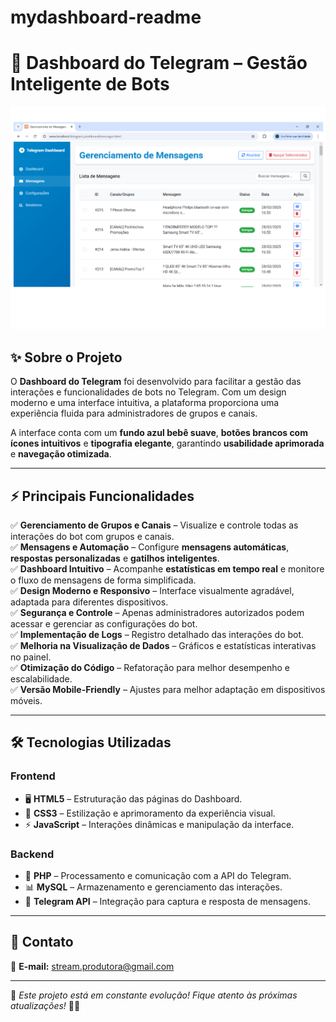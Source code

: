 # mydashboard-readme
# 🚀 Dashboard do Telegram – Gestão Inteligente de Bots  

![Dashboard Preview](https://raw.githubusercontent.com/Stream-studio-bit/mydashboard-readme/main/dashboard.jpg)

## ✨ Sobre o Projeto  
O **Dashboard do Telegram** foi desenvolvido para facilitar a gestão das interações e funcionalidades de bots no Telegram. Com um design moderno e uma interface intuitiva, a plataforma proporciona uma experiência fluida para administradores de grupos e canais.  

A interface conta com um **fundo azul bebê suave**, **botões brancos com ícones intuitivos** e **tipografia elegante**, garantindo **usabilidade aprimorada** e **navegação otimizada**.  

---

## ⚡ Principais Funcionalidades  

✅ **Gerenciamento de Grupos e Canais** – Visualize e controle todas as interações do bot com grupos e canais.  
✅ **Mensagens e Automação** – Configure **mensagens automáticas**, **respostas personalizadas** e **gatilhos inteligentes**.  
✅ **Dashboard Intuitivo** – Acompanhe **estatísticas em tempo real** e monitore o fluxo de mensagens de forma simplificada.  
✅ **Design Moderno e Responsivo** – Interface visualmente agradável, adaptada para diferentes dispositivos.  
✅ **Segurança e Controle** – Apenas administradores autorizados podem acessar e gerenciar as configurações do bot.  
✅ **Implementação de Logs** – Registro detalhado das interações do bot.  
✅ **Melhoria na Visualização de Dados** – Gráficos e estatísticas interativas no painel.  
✅ **Otimização do Código** – Refatoração para melhor desempenho e escalabilidade.  
✅ **Versão Mobile-Friendly** – Ajustes para melhor adaptação em dispositivos móveis.  

---

## 🛠️ Tecnologias Utilizadas  

### **Frontend**  
- 🖥️ **HTML5** – Estruturação das páginas do Dashboard.  
- 🎨 **CSS3** – Estilização e aprimoramento da experiência visual.  
- ⚡ **JavaScript** – Interações dinâmicas e manipulação da interface.  

### **Backend**  
- 🐘 **PHP** – Processamento e comunicação com a API do Telegram.  
- 📊 **MySQL** – Armazenamento e gerenciamento das interações.  
- 🔗 **Telegram API** – Integração para captura e resposta de mensagens.  

---

## 📩 Contato

📧 **E-mail:** [stream.produtora@gmail.com](mailto:stream.produtora@gmail.com)  

---

📢 *Este projeto está em constante evolução! Fique atento às próximas atualizações!* 🚀✨  
